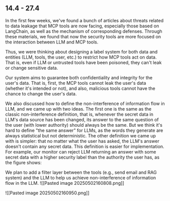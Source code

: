 ## 14.4 - 27.4

In the first few weeks, we've found a bunch of articles about threats related to data leakage that MCP tools are now facing, especially those based on LangChain, as well as the mechanism of corresponding defenses. Through these materials, we found that now the security tools are more focused on the interaction between LLM and MCP tools.

Thus, we were thinking about designing a label system for both data and entities (LLM, tools, the user, etc.) to restrict how MCP tools act on data. That is, even if LLM or untrusted tools have been poisoned, they can't leak or change sensitive data.

Our system aims to guarantee both confidentiality and integrity for the user's data. That is, first, the MCP tools cannot leak the user's data (whether it's intended or not), and also, malicious tools cannot have the chance to change the user's data.

We also discussed how to define the non-interference of information flow in LLM, and we came up with two ideas. The first one is the same as the classic non-interference definition, that is, whenever the secret data in LLM's data source has been changed, its answer to the same question of the user (with lower authority) should always be the same. But we think it's hard to define "the same answer" for LLMs, as the words they generate are always statistical but not deterministic. The other definition we came up with is simpler: that no matter what the user has asked, the LLM's answer doesn't contain any secret data. This definition is easier for implementation. For example, our monitor can reject LLM returning an answer with some secret data with a higher security label than the authority the user has, as the figure shows:

We plan to add a filter layer between the tools (e.g., send email and RAG system) and the LLM to help us achieve non-interference of information flow in the LLM.
![[Pasted image 20250502160808.png]]

![[Pasted image 20250502160950.png]]